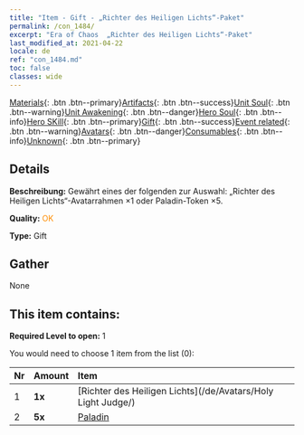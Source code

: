 ```yaml
---
title: "Item - Gift - „Richter des Heiligen Lichts“-Paket"
permalink: /con_1484/
excerpt: "Era of Chaos  „Richter des Heiligen Lichts“-Paket"
last_modified_at: 2021-04-22
locale: de
ref: "con_1484.md"
toc: false
classes: wide
---
```

 [Materials](/ItemsDE/){: .btn .btn--primary}[Artifacts](/ItemsDE/Artifacts/){: .btn .btn--success}[Unit Soul](/ItemsDE/UnitSoul/){: .btn .btn--warning}[Unit Awakening](/ItemsDE/UnitAwakening/){: .btn .btn--danger}[Hero Soul](/ItemsDE/HeroSoul/){: .btn .btn--info}[Hero SKill](/ItemsDE/HeroSkill/){: .btn .btn--primary}[Gift](/ItemsDE/Gift/){: .btn .btn--success}[Event related](/ItemsDE/Events/){: .btn .btn--warning}[Avatars](/ItemsDE/Avatars/){: .btn .btn--danger}[Consumables](/ItemsDE/Consumables/){: .btn .btn--info}[Unknown](/ItemsDE/Unknown/){: .btn .btn--primary}

## Details
 **Beschreibung:** Gewährt eines der folgenden zur Auswahl: „Richter des Heiligen Lichts“-Avatarrahmen ×1 oder Paladin-Token ×5.

 **Quality:** <span style="color: #FF8C00">OK</span>

 **Type:** Gift

## Gather

  None

## This item contains:

 **Required Level to open:** 1

 You would need to choose 1 item from the list (0):

  | Nr | Amount |     Item    |
  |:---|:-------|:------------|
  | 1 |  **1x** | [Richter des Heiligen Lichts](/de/Avatars/Holy Light Judge/) |  | 
  | 2 |  **5x** | [Paladin](/ItemsDE/unt_197/) |  | 
